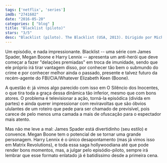 ```yaml
---
tags: ['netflix', 'series']
imdb: "2741602"
date: "2016-05-20"
categories: [ "blog" ]
title: "Blacklist (piloto)"
stars: "3/5"
desc: "Blacklist (piloto). The Blacklist (USA, 2013). Dirigido por Michael W. Watkins, Steven A. Adelson, Andrew McCarthy, Karen Gaviola, Joe Carnahan, Donald E. Thorin Jr., Vincent Misiano, David Platt, Paul A. Edwards. Escrito por Jon Bokenkamp, Brandon Margolis, Brandon Sonnier, Amanda Kate Shuman, Brian Studler, Lukas Reiter, J.R. Orci, John Eisendrath, Daniel Knauf. Com James Spader, Megan Boone, Diego Klattenhoff, Harry Lennix, Hisham Tawfiq, Ryan Eggold, Amir Arison, Mozhan Marnò."
---
```

Um episódio, e nada impressionante. Blacklist -- uma série com James Spader, Megan Boone e Harry Lennix -- apresenta um anti-herói que deve começar a fazer "delações premiadas" em troca de imunidade, sendo que ele próprio irá tirar vantagem disso, por conhecer tão bem o submundo do crime e por conhecer melhor ainda o passado, presente e talvez futuro da recém-agente do FBI/CIA/Whatever Elizabeth Keen (Boone).

A questão é: já vimos algo parecido com isso em O Silêncio dos Inocentes, o que tira toda a graça dessa dinâmica tão inferior, mesmo que com bons atores. O problema é televisionar a ação, torná-la episódica (divida em partes) e ainda querer impressionar com reviravoltas que são óbvios ululantes de um roteiro que pede para ser chamado de previsível, pois carece de pelo menos uma camada a mais de ofuscação para o espectador mais atento.

Mas não me leve a mal: James Spader está divertidinho (seu estilo) e convence. Megan Boone tem o potencial de se tornar uma grande personagem. Harry Lennix é o único desapontamento (mas já vimos isso em Matrix Revolutions), e toda essa saga hollywoodiana até que pode render bons momentos, mas, a julgar pelo episódio-piloto, sempre irá lembrar que esse formato enlatado já é batidíssimo desde a primeira cena.
